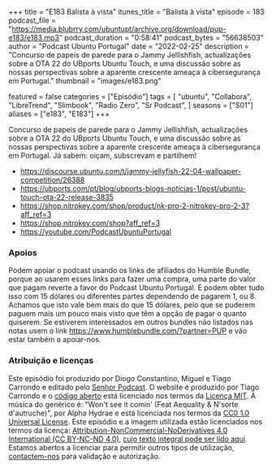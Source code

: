 +++
title = "E183 Balista à vista"
itunes_title = "Balista à vista"
episode = 183
podcast_file = "https://media.blubrry.com/ubuntupt/archive.org/download/pup-e183/e183.mp3"
podcast_duration = "0:58:41"
podcast_bytes = "56638503"
author = "Podcast Ubuntu Portugal"
date = "2022-02-25"
description = "Concurso de papeis de parede para o Jammy Jellishfish, actualizações sobre a OTA 22 do UBports Ubuntu Touch, e uma discussão sobre as nossas perspectivas sobre a aparente crescente ameaça à cibersegurança em Portugal."
thumbnail = "images/e183.png"

featured = false
categories = ["Episódio"]
tags = [
  "ubuntu",
  "Collabora",
  "LibreTrend",
  "Slimbook",
  "Radio Zero",
  "Sr Podcast",
]
seasons = ["S01"]
aliases = ["e183", "E183"]
+++

Concurso de papeis de parede para o Jammy Jellishfish, actualizações sobre a OTA 22 do UBports Ubuntu Touch, e uma discussão sobre as nossas perspectivas sobre a aparente crescente ameaça à cibersegurança em Portugal.
Já sabem: oiçam, subscrevam e partilhem!

* https://discourse.ubuntu.com/t/jammy-jellyfish-22-04-wallpaper-competition/26388
* https://ubports.com/pt/blog/ubports-blogs-noticias-1/post/ubuntu-touch-ota-22-release-3835
* https://shop.nitrokey.com/shop/product/nk-pro-2-nitrokey-pro-2-3?aff_ref=3
* https://shop.nitrokey.com/shop?aff_ref=3
* https://youtube.com/PodcastUbuntuPortugal


### Apoios
Podem apoiar o podcast usando os links de afiliados do Humble Bundle, porque ao usarem esses links para fazer uma compra, uma parte do valor que pagam reverte a favor do Podcast Ubuntu Portugal.
E podem obter tudo isso com 15 dólares ou diferentes partes dependendo de pagarem 1, ou 8.
Achamos que isto vale bem mais do que 15 dólares, pelo que se puderem paguem mais um pouco mais visto que têm a opção de pagar o quanto quiserem.
Se estiverem interessados em outros bundles não listados nas notas usem o link https://www.humblebundle.com/?partner=PUP e vão estar também a apoiar-nos.

### Atribuição e licenças
Este episódio foi produzido por Diogo Constantino, Miguel e Tiago Carrondo e editado pelo [Senhor Podcast](https://senhorpodcast.pt/).
O website é produzido por Tiago Carrondo e o [código aberto](https://gitlab.com/podcastubuntuportugal/website) está licenciado nos termos da [Licença MIT](https://gitlab.com/podcastubuntuportugal/website/main/LICENSE).
A música do genérico é: "Won't see it comin' (Feat Aequality & N'sorte d'autruche)", por Alpha Hydrae e está licenciada nos termos da [CC0 1.0 Universal License](https://creativecommons.org/publicdomain/zero/1.0/).
Este episódio e a imagem utilizada estão licenciados nos termos da licença: [Attribution-NonCommercial-NoDerivatives 4.0 International (CC BY-NC-ND 4.0)](https://creativecommons.org/licenses/by-nc-nd/4.0/), [cujo texto integral pode ser lido aqui](https://creativecommons.org/licenses/by-nc-nd/4.0/legalcode). Estamos abertos a licenciar para permitir outros tipos de utilização, [contactem-nos](https://podcastubuntuportugal.org/contactos) para validação e autorização.

